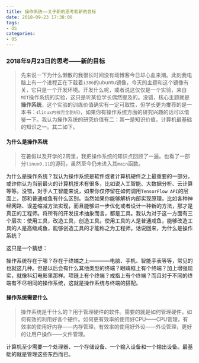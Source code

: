 ```yaml
---
title: 操作系统——关于新的思考和新的目标
date: 2018-09-23 17:38:00
tags:
- OS
categories:
- OS
---
```


### 2018年9月23日的思考——新的目标

> 先来说一下为什么懒散的我很长时间没有动博客今日却心血来潮。此刻我电脑上有一个进程正在下载着`i386`的ubuntu镜像，今天的主题和这个镜像有关，它只是一个开发环境。开发什么呢，或者说这仅仅是一个实验，来自`MIT`操作系统的实验，这只是听某位学长偶然提及的。没错，核心主题就是**操作系统**，这个实验的训练价值确实有一定可取性，但学长更为推荐的是一本书：`《linux内核完全剖析》`，如果你有操作系统方面的研究兴趣的话可以借鉴一下。我认为操作系统的研究价值有二：其一是知识价值，计算机最基础的知识之一。其二如下。


#### 为什么是操作系统

> 在暑假以及开学的2周里，我把操作系统的知识点回顾了一遍。也看了一部分`linux0.11`的源码，虽然至今仍未进入其`main`函数。

为什么是操作系统？我认为操作系统是软件或者计算机硬件之上最重要的一部分。或许你认为当前最火的计算机技术有很多，比如说人工智能、大数据分析、云计算等等。没错，对于人工智能来说，如果你仅停留在如何调用`TensorFlow API`的层面上，那和普通咸鱼有什么区别。当然如果你能够解析内部实现原理，比如各种神经网路、误差缩减方法实现，而且能够进一步优化或者设计一种新的方法，那才是真正的工程师。将所有的开发技术抽象而言，都是工具。我认为对于这一方面有三个层次：使用工具，改造工具，创造工具。使用工具的人是普通咸鱼，能够改造工具的人是高级咸鱼，能够创造工具的才能称之为工程师。话说回来，为什么是操作系统？

这只是一个猜想：

操作系统存在于哪？存在于终端之上————电脑、手机、智能手表等等，常见的也就这几种。但是以后会有什么其他类型的终端？眼睛框上有个终端？加上增强现实，就像科幻电影里那样。项链上有个终端？戒指上有个终端？而且对于不同的终端有不尽相同的操作系统，这就是操作系统与终端的搭配。

#### 操作系统需要什么

> 操作系统是干什么的？用于管理硬件的软件。需要的就是如何管理硬件，如何有效的利用好各个硬件。如何更有效率的使用好CPU——CPU管理，有效率的使用好内存——内存管理，有效率的使用好外设——外设管理，更好的让用户操作——文件管理。

计算机至少需要一个处理器、一个存储设备、一个输入设备和一个输出设备。最基础的就是管理这些东西而已。